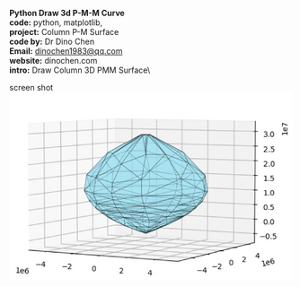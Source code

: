 **Python Draw 3d P-M-M Curve**\
**code:** python, matplotlib, \
**project:** Column P-M Surface\
**code by:** Dr Dino Chen\
**Email:** dinochen1983@qq.com\
**website:** dinochen.com\
**intro:** Draw Column 3D PMM Surface\

screen shot
![enter image description here](https://github.com/dinochen1983/Python4Fun/blob/main/PMM_3D_Surface/cimages11.png?raw=true)
